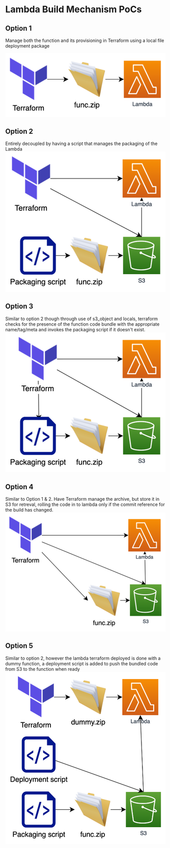 # Lambda Build Mechanism PoCs
## Option 1
Manage both the function and its provisioning in Terraform using a local file deployment package

![diagram](option1/diagram.png)

## Option 2
Entirely decoupled by having a script that manages the packaging of the Lambda
![diagram](option2/diagram.png)

## Option 3
Similar to option 2 though through use of s3_object and locals, terraform checks for the presence of the function code bundle with the appropriate name/tag/meta and invokes the packaging script if it doesn't exist.
![diagram](option3/diagram.png)

## Option 4
Similar to Option 1 & 2. Have Terraform manage the archive, but store it in S3 for retreval, rolling the code in to lambda only if the commit reference for the build has changed.
![diagram](option4/diagram.png)

## Option 5
Similar to option 2, however the lambda terraform deployed is done with a dummy function, a deployment script is added to push the bundled code from S3 to the function when ready
![diagram](option5/diagram.png)